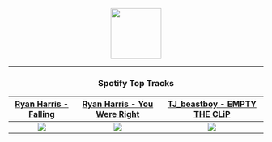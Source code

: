 <p align="center">
  <a href="https://www.tobiasmichael.de">
    <img src="https://tobiasmichael.de/assets/logo.gif" width="100" height="100"/>
  </a>
</p>

---

<h3 align="center">Spotify Top Tracks</h3>

[Ryan Harris - Falling](https://open.spotify.com/track/1D2bwibwzhgdtd4XOEay8Y)|[Ryan Harris - You Were Right](https://open.spotify.com/track/6ZDbbE1kqpKpunBCkeJgCk)|[TJ_beastboy - EMPTY THE CLiP](https://open.spotify.com/track/2zcujbHsQVDmsZi8I6Q0LP)
:---:|:----:|:----:
<img src="https://i.scdn.co/image/ab67616d00001e028b2c15749ae1935d236a32a6"/>|<img src="https://i.scdn.co/image/ab67616d00001e02ed6adf11fba1b9e885b56ecc"/>|<img src="https://i.scdn.co/image/ab67616d00001e02e1e12b30abe8f28fb0d259b4"/>
